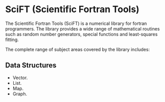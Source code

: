 # SciFT (Scientific Fortran Tools)

The Scientific Fortran Tools (SciFT) is a numerical library for fortran programmers.
The library provides a wide range of mathematical routines such as random number generators,
special functions and least-squares fitting.

The complete range of subject areas covered by the library includes:

## Data Structures
* Vector.
* List.
* Map.
* Graph.

